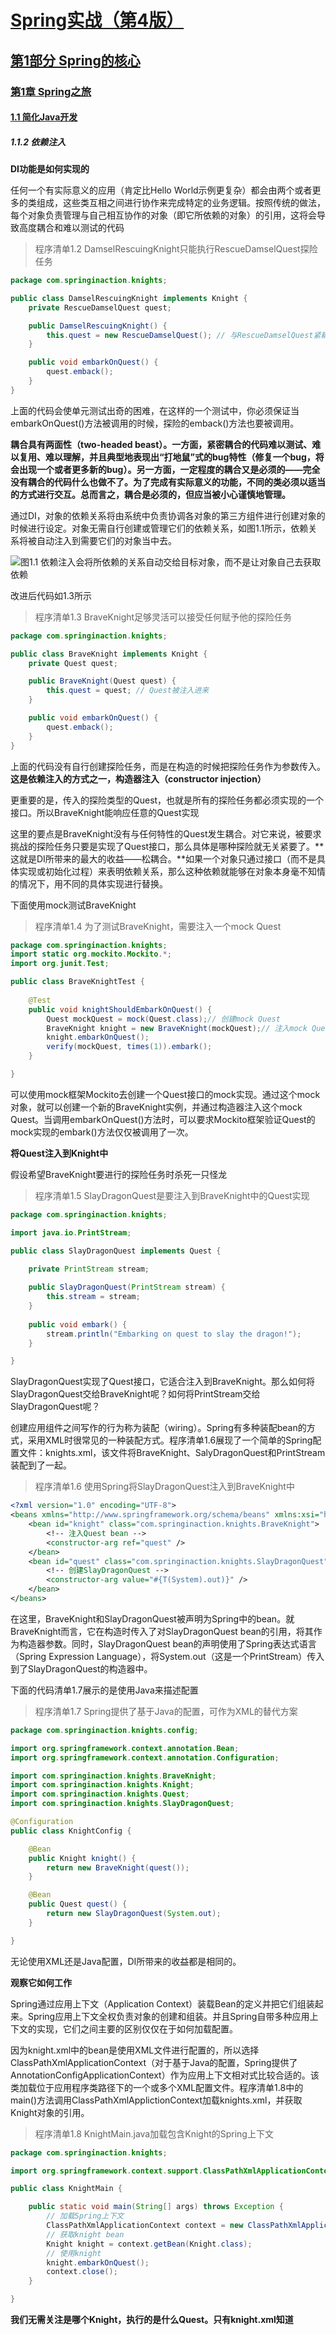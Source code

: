 # [Spring实战（第4版）](../../../../)

## [第1部分 Spring的核心](../../../)

### [第1章 Spring之旅](../../)

#### [1.1 简化Java开发](../)

##### 1.1.2 依赖注入

**DI功能是如何实现的**

任何一个有实际意义的应用（肯定比Hello World示例更复杂）都会由两个或者更多的类组成，这些类互相之间进行协作来完成特定的业务逻辑。按照传统的做法，每个对象负责管理与自己相互协作的对象（即它所依赖的对象）的引用，这将会导致高度耦合和难以测试的代码

> 程序清单1.2 DamselRescuingKnight只能执行RescueDamselQuest探险任务
```Java
package com.springinaction.knights;

public class DamselRescuingKnight implements Knight {
    private RescueDamselQuest quest;

    public DamselRescuingKnight() {
        this.quest = new RescueDamselQuest(); // 与RescueDamselQuest紧耦合
    }

    public void embarkOnQuest() {
        quest.emback();
    }
}
```

上面的代码会使单元测试出奇的困难，在这样的一个测试中，你必须保证当embarkOnQuest()方法被调用的时候，探险的emback()方法也要被调用。

**耦合具有两面性（two-headed beast）。一方面，紧密耦合的代码难以测试、难以复用、难以理解，并且典型地表现出“打地鼠”式的bug特性（修复一个bug，将会出现一个或者更多新的bug）。另一方面，一定程度的耦合又是必须的——完全没有耦合的代码什么也做不了。为了完成有实际意义的功能，不同的类必须以适当的方式进行交互。总而言之，耦合是必须的，但应当被小心谨慎地管理。**

通过DI，对象的依赖关系将由系统中负责协调各对象的第三方组件进行创建对象的时候进行设定。对象无需自行创建或管理它们的依赖关系，如图1.1所示，依赖关系将被自动注入到需要它们的对象当中去。

![图1.1 依赖注入会将所依赖的关系自动交给目标对象，而不是让对象自己去获取依赖](./1.1.JPG "图1.1 依赖注入会将所依赖的关系自动交给目标对象，而不是让对象自己去获取依赖")

改进后代码如1.3所示

> 程序清单1.3 BraveKnight足够灵活可以接受任何赋予他的探险任务
```Java
package com.springinaction.knights;

public class BraveKnight implements Knight {
    private Quest quest;

    public BraveKnight(Quest quest) {
        this.quest = quest; // Quest被注入进来
    }

    public void embarkOnQuest() {
        quest.emback();
    }
}
```

上面的代码没有自行创建探险任务，而是在构造的时候把探险任务作为参数传入。**这是依赖注入的方式之一，构造器注入（constructor injection）**

更重要的是，传入的探险类型的Quest，也就是所有的探险任务都必须实现的一个接口。所以BraveKnight能响应任意的Quest实现

这里的要点是BraveKnight没有与任何特性的Quest发生耦合。对它来说，被要求挑战的探险任务只要是实现了Quest接口，那么具体是哪种探险就无关紧要了。**这就是DI所带来的最大的收益——松耦合。**如果一个对象只通过接口（而不是具体实现或初始化过程）来表明依赖关系，那么这种依赖就能够在对象本身毫不知情的情况下，用不同的具体实现进行替换。

下面使用mock测试BraveKnight

> 程序清单1.4 为了测试BraveKnight，需要注入一个mock Quest
```Java
package com.springinaction.knights;
import static org.mockito.Mockito.*;
import org.junit.Test;

public class BraveKnightTest {
    
    @Test
    public void knightShouldEmbarkOnQuest() {
        Quest mockQuest = mock(Quest.class);// 创建mock Quest
        BraveKnight knight = new BraveKnight(mockQuest);// 注入mock Quest
        knight.embarkOnQuest();
        verify(mockQuest, times(1)).embark();
    }

}
```

可以使用mock框架Mockito去创建一个Quest接口的mock实现。通过这个mock对象，就可以创建一个新的BraveKnight实例，并通过构造器注入这个mock Quest。当调用embarkOnQuest()方法时，可以要求Mockito框架验证Quest的mock实现的embark()方法仅仅被调用了一次。

**将Quest注入到Knight中**

假设希望BraveKnight要进行的探险任务时杀死一只怪龙

> 程序清单1.5 SlayDragonQuest是要注入到BraveKnight中的Quest实现
```Java
package com.springinaction.knights;

import java.io.PrintStream;

public class SlayDragonQuest implements Quest {

    private PrintStream stream;
    
    public SlayDragonQuest(PrintStream stream) {
        this.stream = stream;
    }
    
    public void embark() {
        stream.println("Embarking on quest to slay the dragon!");
    }

}
```

SlayDragonQuest实现了Quest接口，它适合注入到BraveKnight。那么如何将SlayDragonQuest交给BraveKnight呢？如何将PrintStream交给SlayDragonQuest呢？

创建应用组件之间写作的行为称为装配（wiring）。Spring有多种装配bean的方式，采用XML时很常见的一种装配方式。程序清单1.6展现了一个简单的Spring配置文件：knights.xml，该文件将BraveKnight、SalyDragonQuest和PrintStream装配到了一起。

> 程序清单1.6 使用Spring将SlayDragonQuest注入到BraveKnight中
```xml
<?xml version="1.0" encoding="UTF-8">
<beans xmlns="http://www.springframework.org/schema/beans" xmlns:xsi="http://www.w3.org/2001/XMLSchema-instance" xsi:schemaLocation="http://www.springframework.org/schema/beans https://www.springframework.org/schema/beans/spring-beans.xsd">
    <bean id="knight" class="com.springinaction.knights.BraveKnight">
        <!-- 注入Quest bean -->
        <constructor-arg ref="quest" /> 
    </bean>
    <bean id="quest" class="com.springinaction.knights.SlayDragonQuest">
        <!-- 创建SlayDragonQuest -->
        <constructor-arg value="#{T(System).out)}" />
    </bean>
</beans>
```

在这里，BraveKnight和SlayDragonQuest被声明为Spring中的bean。就BraveKnight而言，它在构造时传入了对SlayDragonQuest bean的引用，将其作为构造器参数。同时，SlayDragonQuest bean的声明使用了Spring表达式语言（Spring Expression Language），将System.out（这是一个PrintStream）传入到了SlayDragonQuest的构造器中。

下面的代码清单1.7展示的是使用Java来描述配置

> 程序清单1.7 Spring提供了基于Java的配置，可作为XML的替代方案
```Java
package com.springinaction.knights.config;

import org.springframework.context.annotation.Bean;
import org.springframework.context.annotation.Configuration;

import com.springinaction.knights.BraveKnight;
import com.springinaction.knights.Knight;
import com.springinaction.knights.Quest;
import com.springinaction.knights.SlayDragonQuest;

@Configuration
public class KnightConfig {

    @Bean
    public Knight knight() {
        return new BraveKnight(quest());
    }

    @Bean
    public Quest quest() {
        return new SlayDragonQuest(System.out);
    }

}
```

无论使用XML还是Java配置，DI所带来的收益都是相同的。

**观察它如何工作**

Spring通过应用上下文（Application Context）装载Bean的定义并把它们组装起来。Spring应用上下文全权负责对象的创建和组装。并且Spring自带多种应用上下文的实现，它们之间主要的区别仅仅在于如何加载配置。

因为knight.xml中的bean是使用XML文件进行配置的，所以选择ClassPathXmlApplicationContext（对于基于Java的配置，Spring提供了AnnotationConfigApplicationContext）作为应用上下文相对式比较合适的。该类加载位于应用程序类路径下的一个或多个XML配置文件。程序清单1.8中的main()方法调用ClassPathXmlApplictionContext加载knights.xml，并获取Knight对象的引用。

> 程序清单1.8 KnightMain.java加载包含Knight的Spring上下文
```Java
package com.springinaction.knights;

import org.springframework.context.support.ClassPathXmlApplicationContext;

public class KnightMain {

    public static void main(String[] args) throws Exception {
        // 加载Spring上下文
        ClassPathXmlApplicationContext context = new ClassPathXmlApplicationContext("META-INF/spring/knight.xml");
        // 获取knight bean
        Knight knight = context.getBean(Knight.class);
        // 使用knight
        knight.embarkOnQuest();
        context.close();
    }

}
```

**我们无需关注是哪个Knight，执行的是什么Quest。只有knight.xml知道**
